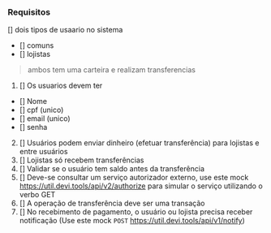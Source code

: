 ### Requisitos

[] dois tipos de usaario no sistema
 - [] comuns
 - [] lojistas

> ambos tem uma carteira e realizam transferencias

1. [] Os usuarios devem ter
 - [] Nome
 - [] cpf (unico)
 - [] email (unico)
 - [] senha

2. [] Usuários podem enviar dinheiro (efetuar transferência) para lojistas e entre usuários
3. [] Lojistas só recebem transferências
4. [] Validar se o usuário tem saldo antes da transferência
5. [] Deve-se consultar um serviço autorizador externo, use este mock https://util.devi.tools/api/v2/authorize para simular o serviço utilizando o verbo GET
6. [] A operação de transferência deve ser uma transação 
7. [] No recebimento de pagamento, o usuário ou lojista precisa receber notificação (Use este mock `POST` https://util.devi.tools/api/v1/notify)